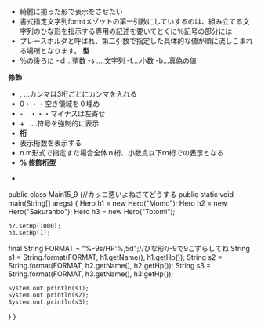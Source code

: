 - 綺麗に揃った形で表示をさせたい
- 書式指定文字列formtメゾットの第一引数にしていするのは、組み立てる文字列のひな形を指示する専用の記述を要いてとくに％記号の部分には
- プレースホルダと呼ばれ、第二引数で指定した具体的な値が順に流しこまれる場所となります。
**型**
- ％の後ろに
-ｄ...整数
-s ....文字列
-f....小数
-b...真偽の値

**修飾**
- , ...カンマは3桁ごとにカンマを入れる
- 0・・・空き領域を０埋め
- -　・・・マイナスは左寄せ
- +　...符号を強制的に表示
- **桁**
- 表示桁数を表示する
- n.m形式で指定すた場合全体ｎ桁、小数点以下ｍ桁での表示となる
- **% 修飾桁型**
- ```java
public class Main15_9 {//カッコ悪いよねさてどうする
  public static void main(String[] aregs) {
    Hero h1 = new Hero("Momo");
    Hero h2 = new Hero("Sakuranbo");
    Hero h3 = new Hero("Totomi");

    h2.setHp(1000);
    h3.setHp(1);

   final String FORMAT = "%-9s/HP:%,5d";//ひな形//-9で9こずらしてね
    String s1 = String.format(FORMAT, h1.getName(), h1.getHp());
    String s2 = String.format(FORMAT, h2.getName(), h2.getHp());
    String s3 = String.format(FORMAT, h3.getName(), h3.getHp());

    System.out.println(s1);
    System.out.println(s2);
    System.out.println(s3);
  }
}
